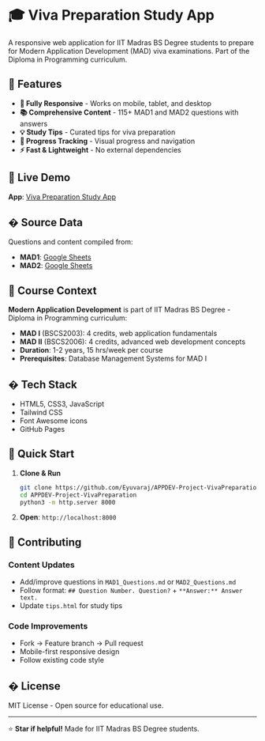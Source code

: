 # 🎓 Viva Preparation Study App

A responsive web application for IIT Madras BS Degree students to prepare for Modern Application Development (MAD) viva examinations. Part of the Diploma in Programming curriculum.

## 🌟 Features

- **📱 Fully Responsive** - Works on mobile, tablet, and desktop
- **📚 Comprehensive Content** - 115+ MAD1 and MAD2 questions with answers
- **💡 Study Tips** - Curated tips for viva preparation
- **🎯 Progress Tracking** - Visual progress and navigation
- **⚡ Fast & Lightweight** - No external dependencies

## 🚀 Live Demo

**App**: [Viva Preparation Study App](https://eyuvaraj.github.io/APPDEV-Project-VivaPreparation/)

## � Source Data

Questions and content compiled from:
- **MAD1**: [Google Sheets](https://docs.google.com/spreadsheets/d/1spkWbGXI_ZUpDbTWYzXAOtmdXOV1JVTXb76iX4171aw/edit?gid=433286938#gid=433286938)
- **MAD2**: [Google Sheets](https://docs.google.com/spreadsheets/d/1H6Xq9D-D3m6v54uqGirAxRWSBatB1JtG94eKQG7HZZU/edit?gid=1865433930#gid=1865433930)

## 🎯 Course Context

**Modern Application Development** is part of IIT Madras BS Degree - Diploma in Programming curriculum:

- **MAD I** (BSCS2003): 4 credits, web application fundamentals
- **MAD II** (BSCS2006): 4 credits, advanced web development concepts
- **Duration**: 1-2 years, 15 hrs/week per course
- **Prerequisites**: Database Management Systems for MAD I

## �️ Tech Stack

- HTML5, CSS3, JavaScript
- Tailwind CSS
- Font Awesome icons
- GitHub Pages

## 🚀 Quick Start

1. **Clone & Run**
   ```bash
   git clone https://github.com/Eyuvaraj/APPDEV-Project-VivaPreparation.git
   cd APPDEV-Project-VivaPreparation
   python3 -m http.server 8000
   ```

2. **Open**: `http://localhost:8000`

## 🤝 Contributing

### Content Updates
- Add/improve questions in `MAD1_Questions.md` or `MAD2_Questions.md`
- Follow format: `## Question Number. Question?` + `**Answer:** Answer text.`
- Update `tips.html` for study tips

### Code Improvements
- Fork → Feature branch → Pull request
- Mobile-first responsive design
- Follow existing code style

## � License

MIT License - Open source for educational use.

---

⭐ **Star if helpful!** Made for IIT Madras BS Degree students.
